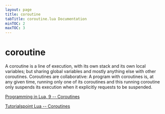 ```yaml
---
layout: page
title: coroutine
tabTitle: coroutine.lua Documentation
minTOC: 2
maxTOC: 3
---
```


# coroutine

A coroutine is a line of execution, with its own stack and its own local variables; but sharing global variables and mostly anything else with other coroutines. Coroutines are collaborative: A program with coroutines is, at any given time, running only one of its coroutines and this running coroutine only suspends its execution when it explicitly requests to be suspended.

[Programming in Lua, 9 -- Coroutines](https://www.lua.org/pil/9.html)

[Tutorialspoint Lua -- Coroutines](https://www.tutorialspoint.com/lua/lua_coroutines.htm)





